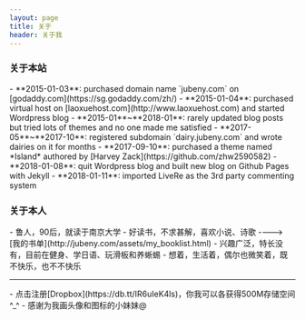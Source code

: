```yaml
---
layout: page 
title: 关于
header: 关于我
---
```

<h3>关于本站</h3>
- **2015-01-03**: purchased domain name `jubeny.com` on [godaddy.com](https://sg.godaddy.com/zh/)
- **2015-01-04**: purchased virtual host on [laoxuehost.com](http://www.laoxuehost.com) and started Wordpress blog
- **2015-01**~**2018-01**: rarely updated blog posts but tried lots of themes and no one made me satisfied
- **2017-05**~**2017-10**: registered subdomain `dairy.jubeny.com` and wrote dairies on it for months
- **2017-09-10**: purchased a theme named *Island* authored by [Harvey Zack](https://github.com/zhw2590582)
- **2018-01-08**: quit Wordpress blog and built new blog on Github Pages with Jekyll 
- **2018-01-11**: imported LiveRe as the 3rd party commenting system 

<h3>关于本人</h3>
- 鲁人，90后，就读于南京大学
- 好读书，不求甚解，喜欢小说、诗歌 ----> [我的书单](http://jubeny.com/assets/my_booklist.html)
- 兴趣广泛，特长没有，目前在健身、学日语、玩滑板和养蜥蜴
- 想着，生活着，偶尔也微笑着，既不快乐，也不不快乐
<hr>
- 点击注册[Dropbox](https://db.tt/IR6uIeK4ls)，你我可以各获得500M存储空间^_^
- 感谢为我画头像和图标的小妹妹@